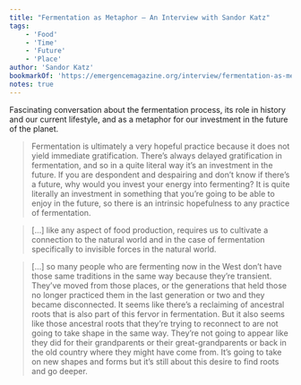 ```yaml
---
title: "Fermentation as Metaphor – An Interview with Sandor Katz"
tags:
    - 'Food'
    - 'Time'
    - 'Future'
    - 'Place'
author: 'Sandor Katz'
bookmarkOf: 'https://emergencemagazine.org/interview/fermentation-as-metaphor/'
notes: true
---
```


Fascinating conversation about the fermentation process, its role in history and our current lifestyle, and as a metaphor for our investment in the future of the planet.

> Fermentation is ultimately a very hopeful practice because it does not yield immediate gratification. There’s always delayed gratification in fermentation, and so in a quite literal way it’s an investment in the future. If you are despondent and despairing and don’t know if there’s a future, why would you invest your energy into fermenting? It is quite literally an investment in something that you’re going to be able to enjoy in the future, so there is an intrinsic hopefulness to any practice of fermentation.

> […] like any aspect of food production, requires us to cultivate a connection to the natural world and in the case of fermentation specifically to invisible forces in the natural world.

> […] so many people who are fermenting now in the West don’t have those same traditions in the same way because they’re transient. They’ve moved from those places, or the generations that held those no longer practiced them in the last generation or two and they became disconnected. It seems like there’s a reclaiming of ancestral roots that is also part of this fervor in fermentation. But it also seems like those ancestral roots that they’re trying to reconnect to are not going to take shape in the same way. They’re not going to appear like they did for their grandparents or their great-grandparents or back in the old country where they might have come from. It’s going to take on new shapes and forms but it’s still about this desire to find roots and go deeper.